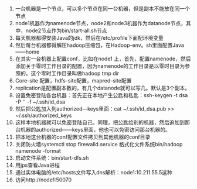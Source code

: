  1. 一台机器是一个节点，可以多个节点在同一台机器，但是副本不能放在同一个节点
 2. node1机器作为namenode节点，node2和node3机器作为datanode节点，其中，node2节点作为bin/start-all.sh节点
 3. 每天机器都得安装Java的jdk，然后在/etc/profile下面配环境变量
 4. 然后每台机器都得解压hadoop压缩包，在Hadoop-env。sh里面配置Java——home
 5. 在其实一台机器上配置conf，比如在node1 上，首先，配置namenode，然后添加关于零时工作目录的配置，因为namenode的工作目录是以零时目录为参照的。这个零时工作目录叫做hadoop tmp dir
 6. Core-site 配置，hdfs-site配置，mapred-site配置
 7.  replication是配置副本数的，有几个datanode就可以写几。默认是3个副本。
 8. 设置免密登陆各台机器：首先正在本地产生公匙和私匙：ssh-keygen -t dsa -P '' -f ~/.ssh/id_dsa 
9. 然后把公匙加入到authorized—keys里面：cat ~/.ssh/id_dsa.pub >> ~/.ssh/authorized_keys
10. 这样本地机器就可以免密登陆自己。同理，把公匙给别的机器，然后追加到那台机器的authorized——keys里面，他也可以免密访问那台机器的。
11. 把本地这台机器的conf配置文件拷贝到其他机器的conf目录
12. 关闭防火墙systemctl stop firewalld.service
  格式化文件系统bin/hadoop namenode -format
13. 启动文件系统：bin/start-dfs.sh
14. 用jps查看Java进程
15. 通过实体电脑的/etc/hosts文件写入dns解析：node1:10.211.55.5这种
 16. 访问http://node1:50070

